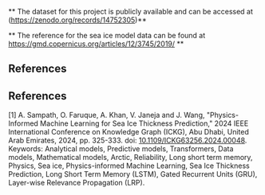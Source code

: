 

** The dataset for this project is publicly available and can be accessed at (https://zenodo.org/records/14752305)**

** The reference for the sea ice model data can be found at https://gmd.copernicus.org/articles/12/3745/2019/ **

## References

## References

[1] A. Sampath, O. Faruque, A. Khan, V. Janeja and J. Wang, "Physics-Informed Machine Learning for Sea Ice Thickness Prediction," 2024 IEEE International Conference on Knowledge Graph (ICKG), Abu Dhabi, United Arab Emirates, 2024, pp. 325-333. doi: [10.1109/ICKG63256.2024.00048](https://doi.org/10.1109/ICKG63256.2024.00048). Keywords: Analytical models, Predictive models, Transformers, Data models, Mathematical models, Arctic, Reliability, Long short term memory, Physics, Sea ice, Physics-informed Machine Learning, Sea Ice Thickness Prediction, Long Short Term Memory (LSTM), Gated Recurrent Units (GRU), Layer-wise Relevance Propagation (LRP).
